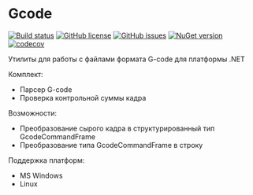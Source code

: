 # Gcode
[![Build status](https://ci.appveyor.com/api/projects/status/o1hknr782gpwkpy0?svg=true)](https://ci.appveyor.com/project/rus-bit/gcode)
[![GitHub license](https://img.shields.io/github/license/rus-bit/Gcode.svg)](https://github.com/rus-bit/Gcode/blob/master/LICENSE)
[![GitHub issues](https://img.shields.io/github/issues/rus-bit/Gcode.svg?style=plastic)](https://github.com/rus-bit/Gcode/issues)
[![NuGet version](https://badge.fury.io/nu/Gcode.Utils.svg)](https://badge.fury.io/nu/Gcode.Utils)
[![codecov](https://codecov.io/gh/rus-bit/Gcode/branch/master/graph/badge.svg)](https://codecov.io/gh/rus-bit/Gcode)

Утилиты для работы с файлами формата G-code для платформы .NET

Комплект:
- Парсер G-code
- Проверка контрольной суммы кадра

Возможности:

- Преобразование сырого кадра в структурированный тип GcodeCommandFrame
- Преобразование типа GcodeCommandFrame в строку

Поддержка платформ:

- MS Windows
- Linux 
